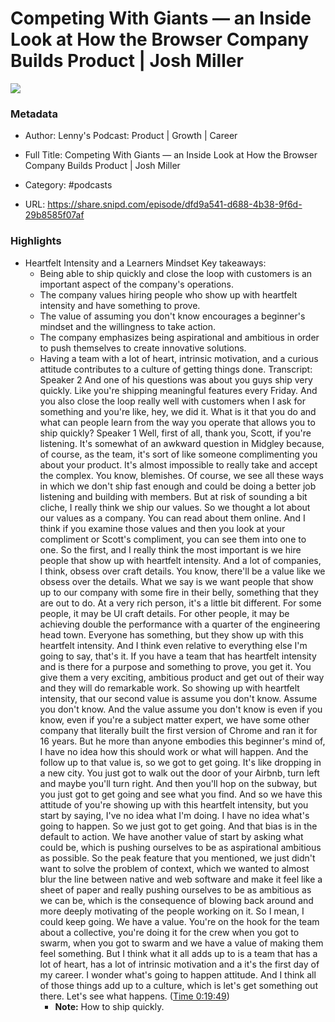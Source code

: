 # Competing With Giants —  an Inside Look at How the Browser Company Builds Product | Josh Miller

![](https://wsrv.nl/?url=https%3A%2F%2Fsubstackcdn.com%2Ffeed%2Fpodcast%2F10845%2Fc96ce1b79620162529a427a617bf2a88.jpg&w=100&h=100)

### Metadata

- Author: Lenny's Podcast: Product | Growth | Career
- Full Title: Competing With Giants —  an Inside Look at How the Browser Company Builds Product | Josh Miller
- Category: #podcasts



- URL: https://share.snipd.com/episode/dfd9a541-d688-4b38-9f6d-29b8585f07af

### Highlights

- Heartfelt Intensity and a Learners Mindset 
  Key takeaways:
  - Being able to ship quickly and close the loop with customers is an important aspect of the company's operations.
  - The company values hiring people who show up with heartfelt intensity and have something to prove.
  - The value of assuming you don't know encourages a beginner's mindset and the willingness to take action.
  - The company emphasizes being aspirational and ambitious in order to push themselves to create innovative solutions.
  - Having a team with a lot of heart, intrinsic motivation, and a curious attitude contributes to a culture of getting things done.
  Transcript:
  Speaker 2
  And one of his questions was about you guys ship very quickly. Like you're shipping meaningful features every Friday. And you also close the loop really well with customers when I ask for something and you're like, hey, we did it. What is it that you do and what can people learn from the way you operate that allows you to ship quickly?
  Speaker 1
  Well, first of all, thank you, Scott, if you're listening. It's somewhat of an awkward question in Midgley because, of course, as the team, it's sort of like someone complimenting you about your product. It's almost impossible to really take and accept the complex. You know, blemishes. Of course, we see all these ways in which we don't ship fast enough and could be doing a better job listening and building with members. But at risk of sounding a bit cliche, I really think we ship our values. So we thought a lot about our values as a company. You can read about them online. And I think if you examine those values and then you look at your compliment or Scott's compliment, you can see them into one to one. So the first, and I really think the most important is we hire people that show up with heartfelt intensity. And a lot of companies, I think, obsess over craft details. You know, there'll be a value like we obsess over the details. What we say is we want people that show up to our company with some fire in their belly, something that they are out to do. At a very rich person, it's a little bit different. For some people, it may be UI craft details. For other people, it may be achieving double the performance with a quarter of the engineering head town. Everyone has something, but they show up with this heartfelt intensity. And I think even relative to everything else I'm going to say, that's it. If you have a team that has heartfelt intensity and is there for a purpose and something to prove, you get it. You give them a very exciting, ambitious product and get out of their way and they will do remarkable work. So showing up with heartfelt intensity, that our second value is assume you don't know. Assume you don't know. And the value assume you don't know is even if you know, even if you're a subject matter expert, we have some other company that literally built the first version of Chrome and ran it for 16 years. But he more than anyone embodies this beginner's mind of, I have no idea how this should work or what will happen. And the follow up to that value is, so we got to get going. It's like dropping in a new city. You just got to walk out the door of your Airbnb, turn left and maybe you'll turn right. And then you'll hop on the subway, but you just got to get going and see what you find. And so we have this attitude of you're showing up with this heartfelt intensity, but you start by saying, I've no idea what I'm doing. I have no idea what's going to happen. So we just got to get going. And that bias is in the default to action. We have another value of start by asking what could be, which is pushing ourselves to be as aspirational ambitious as possible. So the peak feature that you mentioned, we just didn't want to solve the problem of context, which we wanted to almost blur the line between native and web software and make it feel like a sheet of paper and really pushing ourselves to be as ambitious as we can be, which is the consequence of blowing back around and more deeply motivating of the people working on it. So I mean, I could keep going. We have a value. You're on the hook for the team about a collective, you're doing it for the crew when you got to swarm, when you got to swarm and we have a value of making them feel something. But I think what it all adds up to is a team that has a lot of heart, has a lot of intrinsic motivation and a it's the first day of my career. I wonder what's going to happen attitude. And I think all of those things add up to a culture, which is let's get something out there. Let's see what happens. ([Time 0:19:49](https://share.snipd.com/snip/dd557a23-4df5-43a6-bf23-90642635d81e))
    - **Note:** How to ship quickly.
